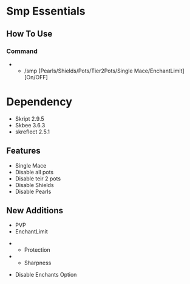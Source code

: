 # Smp Essentials

## How To Use
### Command
* * /smp [Pearls/Shields/Pots/Tier2Pots/Single Mace/EnchantLimit] [On/OFF]

# Dependency
* Skript 2.9.5
* Skbee 3.6.3
* skreflect 2.5.1

## Features
* Single Mace
* Disable all pots
* Disable teir 2 pots
* Disable Shields
* Disable Pearls


## New Additions

* PVP
* EnchantLimit
- - Protection
- - Sharpness
* Disable Enchants Option
